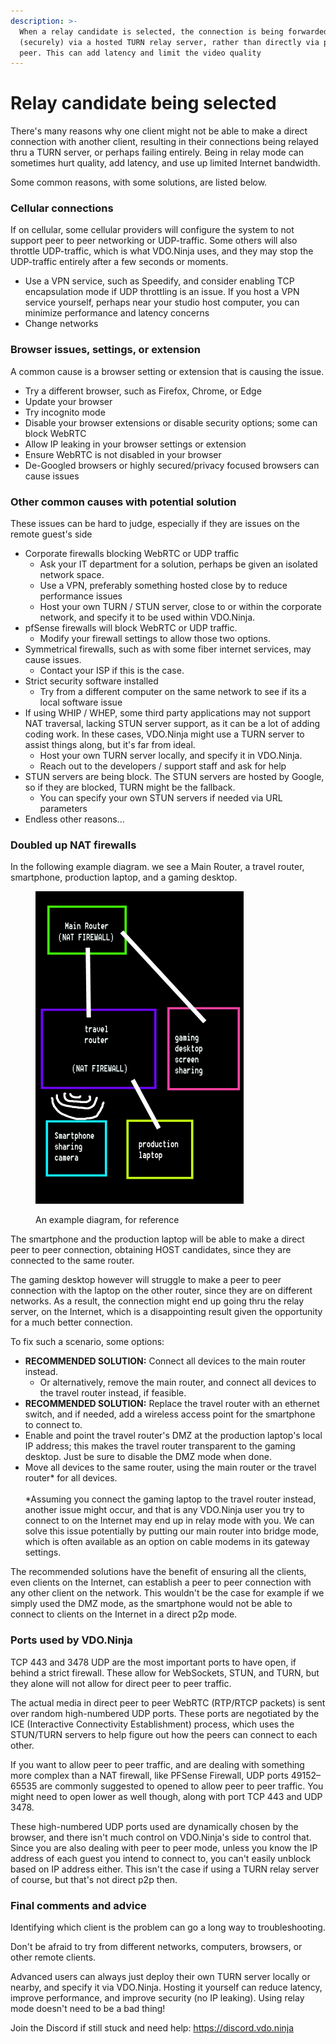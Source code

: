 ```yaml
---
description: >-
  When a relay candidate is selected, the connection is being forwarded
  (securely) via a hosted TURN relay server, rather than directly via peer to
  peer. This can add latency and limit the video quality
---
```


# Relay candidate being selected

There's many reasons why one client might not be able to make a direct connection with another client, resulting in their connections being relayed thru a TURN server, or perhaps failing entirely. Being in relay mode can sometimes hurt quality, add latency, and use up limited Internet bandwidth.

Some common reasons, with some solutions, are listed below.

### Cellular connections

If on cellular, some cellular providers will configure the system to not support peer to peer networking or UDP-traffic. Some others will also throttle UDP-traffic, which is what VDO.Ninja uses, and they may stop the UDP-traffic entirely after a few seconds or moments.

* Use a VPN service, such as Speedify, and consider enabling TCP encapsulation mode if UDP throttling is an issue. If you host a VPN service yourself, perhaps near your studio host computer, you can minimize performance and latency concerns
* Change networks

### Browser issues, settings, or extension

A common cause is a browser setting or extension that is causing the issue.

* Try a different browser, such as Firefox, Chrome, or Edge
* Update your browser
* Try incognito mode
* Disable your browser extensions or disable security options; some can block WebRTC
* Allow IP leaking in your browser settings or extension
* Ensure WebRTC is not disabled in your browser
* De-Googled browsers or highly secured/privacy focused browsers can cause issues

### Other common causes with potential solution

These issues can be hard to judge, especially if they are issues on the remote guest's side

* Corporate firewalls blocking WebRTC or UDP traffic
  * Ask your IT department for a solution, perhaps be given an isolated network space.
  * Use a VPN, preferably something hosted close by to reduce performance issues
  * Host your own TURN / STUN server, close to or within the corporate network, and specify it to be used within VDO.Ninja.
* pfSense firewalls will block WebRTC or UDP traffic.
  * Modify your firewall settings to allow those two options.
* Symmetrical firewalls, such as with some fiber internet services, may cause issues.
  * Contact your ISP if this is the case.
* Strict security software installed
  * Try from a different computer on the same network to see if its a local software issue
* If using WHIP / WHEP, some third party applications may not support NAT traversal, lacking STUN server support, as it can be a lot of adding coding work. In these cases, VDO.Ninja might use a TURN server to assist things along, but it's far from ideal.
  * Host your own TURN server locally, and specify it in VDO.Ninja.
  * Reach out to the developers / support staff and ask for help
* STUN servers are being block. The STUN servers are hosted by Google, so if they are blocked, TURN might be the fallback.&#x20;
  * You can specify your own STUN servers if needed via URL parameters
* Endless other reasons...

### Doubled up NAT firewalls

In the following example diagram. we see a Main Router, a travel router, smartphone, production laptop, and a gaming desktop.&#x20;

<figure><img src="../.gitbook/assets/image (1) (1) (1) (1) (1) (1) (1) (1) (1).png" alt="" width="333"><figcaption><p>An example diagram, for reference</p></figcaption></figure>

The smartphone and the production laptop will be able to make a direct peer to peer connection, obtaining HOST candidates, since they are connected to the same router.

The gaming desktop however will struggle to make a peer to peer connection with the laptop on the other router, since they are on different networks. As a result, the connection might end up going thru the relay server, on the Internet, which is a disappointing result given the opportunity for a much better connection.

To fix such a scenario, some options:

* **RECOMMENDED SOLUTION:** Connect all devices to the main router instead.
  * Or alternatively, remove the main router, and connect all devices to the travel router instead, if feasible.
* **RECOMMENDED SOLUTION:** Replace the travel router with an ethernet switch, and if needed, add a wireless access point for the smartphone to connect to.
* Enable and point the travel router's DMZ at the production laptop's local IP address; this makes the travel router transparent to the gaming desktop. Just be sure to disable the DMZ mode when done.
* Move all devices to the same router, using the main router or the travel router\* for all devices.\
  \
  \*Assuming you connect the gaming laptop to the travel router instead, another issue might occur, and that is any VDO.Ninja user you try to connect to on the Internet may end up in relay mode with you. We can solve this issue potentially by putting our main router into bridge mode, which is often available as an option on cable modems in its gateway settings.

The recommended solutions have the benefit of ensuring all the clients, even clients on the Internet, can establish a peer to peer connection with any other client on the network. This wouldn't be the case for example if we simply used the DMZ mode, as the smartphone would not be able to connect to clients on the Internet in a direct p2p mode.

### Ports used by VDO.Ninja

TCP 443 and 3478 UDP are the most important ports to have open, if behind a strict firewall. These allow for WebSockets, STUN, and TURN, but they alone will not allow for direct peer to peer traffic.

The actual media in direct peer to peer WebRTC (RTP/RTCP packets) is sent over random high-numbered UDP ports. These ports are negotiated by the ICE (Interactive Connectivity Establishment) process, which uses the STUN/TURN servers to help figure out how the peers can connect to each other.

If you want to allow peer to peer traffic, and are dealing with something more complex than a NAT firewall, like PFSense Firewall, UDP ports 49152–65535 are commonly suggested to opened to allow peer to peer traffic. You might need to open lower as well though, along with port TCP 443 and UDP 3478.

These high-numbered UDP ports used are dynamically chosen by the browser, and there isn't much control on VDO.Ninja's side to control that. Since you are also dealing with peer to peer mode, unless you know the IP address of each guest you intend to connect to, you can't easily unblock based on IP address either. This isn't the case if using a TURN relay server of course, but that's not direct p2p then.

### Final comments and advice

Identifying which client is the problem can go a long way to troubleshooting.

Don't be afraid to try from different networks, computers, browsers, or other remote clients.

Advanced users can always just deploy their own TURN server locally or nearby, and specify it via VDO.Ninja. Hosting it yourself can reduce latency, improve performance, and improve security (no IP leaking). Using relay mode doesn't need to be a bad thing!

Join the Discord if still stuck and need help: [https://discord.vdo.ninja ](https://discord.vdo.ninja)
